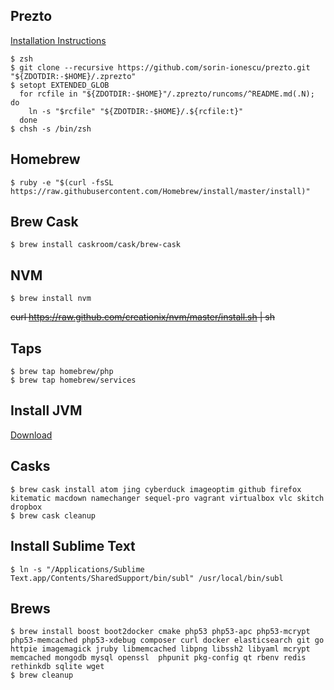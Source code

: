 ## Prezto

[Installation Instructions](https://github.com/sorin-ionescu/prezto)

```
$ zsh
$ git clone --recursive https://github.com/sorin-ionescu/prezto.git "${ZDOTDIR:-$HOME}/.zprezto"
$ setopt EXTENDED_GLOB
  for rcfile in "${ZDOTDIR:-$HOME}"/.zprezto/runcoms/^README.md(.N); do
    ln -s "$rcfile" "${ZDOTDIR:-$HOME}/.${rcfile:t}"
  done
$ chsh -s /bin/zsh
```

## Homebrew

    $ ruby -e "$(curl -fsSL https://raw.githubusercontent.com/Homebrew/install/master/install)"

## Brew Cask

    $ brew install caskroom/cask/brew-cask

## NVM

    $ brew install nvm

<strike>curl https://raw.github.com/creationix/nvm/master/install.sh | sh</strike>

## Taps

    $ brew tap homebrew/php
    $ brew tap homebrew/services

## Install JVM

[Download](http://www.oracle.com/technetwork/java/javase/downloads/index.html)

## Casks

```
$ brew cask install atom jing cyberduck imageoptim github firefox kitematic macdown namechanger sequel-pro vagrant virtualbox vlc skitch dropbox
$ brew cask cleanup
```

## Install Sublime Text

    $ ln -s "/Applications/Sublime Text.app/Contents/SharedSupport/bin/subl" /usr/local/bin/subl

## Brews

```
$ brew install boost boot2docker cmake php53 php53-apc php53-mcrypt php53-memcached php53-xdebug composer curl docker elasticsearch git go httpie imagemagick jruby libmemcached libpng libssh2 libyaml mcrypt memcached mongodb mysql openssl  phpunit pkg-config qt rbenv redis rethinkdb sqlite wget
$ brew cleanup
```
